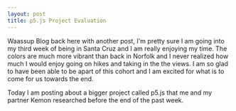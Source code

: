 ```yaml
---
layout: post
title: p5.js Project Evaluation
---
```


Waassup Blog back here with another post, I'm pretty sure I am going into my third week of being in Santa Cruz and I am really enjoying my time. The colors are much more vibrant than back in Norfolk and I never realized how much I would enjoy going on hikes and taking in the the views. I am so glad to have been able to be apart of this cohort and I am excited for what is to come for us towards the end.

Today I am posting about a bigger project called p5.js that me and my partner Kemon researched before the end of the past week.
